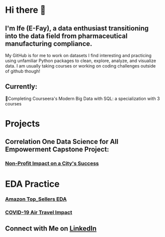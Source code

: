 # Hi there 👋



## I'm Ife (E-Fay), a data enthusiast transitioning into the data field from pharmaceutical manufacturing compliance. 



My GitHub is for me to work on datasets I find interesting and practicing using unfamiliar Python packages to clean, explore, analyze, and visualize data. I am usually taking courses or working on coding challenges outside of github though! 



## Currently: 

  🌟Completing Courseera's Modern Big Data with SQL: a specialization with 3 courses 
 
# Projects

## Correlation One Data Science for All Empowerment Capstone Project:

### [Non-Profit Impact on a City's Success](https://github.com/ifemiller/DS4A-Capstone-Project)

# EDA Practice

### [Amazon Top_Sellers EDA](https://github.com/ifemiller/Amazon-Top-Sellers-EDA)

### [COVID-19 Air Travel Impact](https://github.com/ifemiller/Covid19-Air-Travel-Impact)


## Connect with Me on [LinkedIn](https://www.linkedin.com/in/ifetayo-miller/)
<!--
**ifemiller/ifemiller** is a ✨ _special_ ✨ repository because its `README.md` (this file) appears on your GitHub profile.


